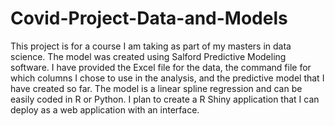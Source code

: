 # Covid-Project-Data-and-Models

This project is for a course I am taking as part of my masters in data science. The model was created using Salford Predictive Modeling software. I have provided the Excel file for the data, the command file for which columns I chose to use in the analysis, and the predictive model that I have created so far. The model is a linear spline regression and can be easily coded in R or Python. I plan to create a R Shiny application that I can deploy as a web application with an interface.
